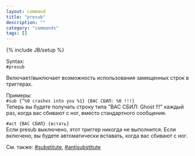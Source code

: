 ```yaml
---
layout: command
title: "presub"
description: ""
category: "commands"
tags: []
---
```

{% include JB/setup %}

Syntax:  
`#presub`

Включает/выключает возможность использования замещенных строк в триггерах.

Примеры:  
`#sub {^%0 crashes into you %1} {ВАС СБИЛ: %0 !!!}`  
Теперь вы будете получать строку типа "ВАС СБИЛ: Ghost !!!" каждый раз, когда вас сбивают с ног, вместо стандартного сообщения.
 
`#act {ВАС СБИЛ} {встать}`  
Если presub выключено, этот триггер никогда не выполнится. Если включено, вы будете автоматически вставать, когда вас сбивают с ног.

См. также: [#substitute](#substitute), [#antisubstitute](#antisubstitute)
